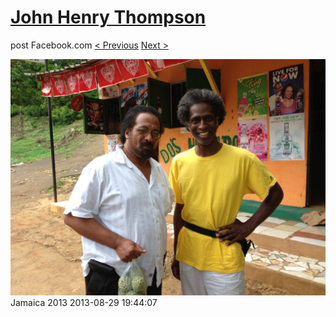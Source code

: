 # [John Henry Thompson](../README.md)
post Facebook.com
[< Previous](2013-08-29-49.md) [Next >](2013-08-29-51.md)

[![](../media/2013-08-29/Jamaica-2061.jpg)](../README.md)
Jamaica 2013
2013-08-29 19:44:07